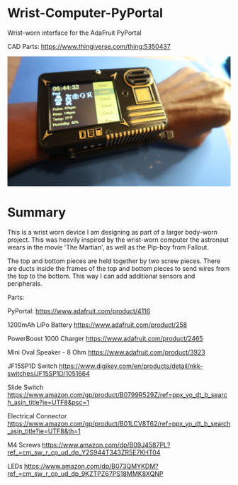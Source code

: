 # Wrist-Computer-PyPortal

Wrist-worn interface for the AdaFruit PyPortal

CAD Parts: https://www.thingiverse.com/thing:5350437

![alt text](https://github.com/booman171/Wrist-Computer-PyPortal/blob/main/wrist.JPG?raw=true)

# Summary
This is a wrist worn device I am designing as part of a larger body-worn project. This was heavily inspired by the wrist-worn computer the astronaut wears in the movie 'The Martian', as well as the Pip-boy from Fallout.

The top and bottom pieces are held together by two screw pieces. There are ducts inside the frames of the top and bottom pieces to send wires from the top to the bottom. This way I can add additional sensors and peripherals.

Parts:

PyPortal:
https://www.adafruit.com/product/4116

1200mAh LiPo Battery
https://www.adafruit.com/product/258

PowerBoost 1000 Charger
https://www.adafruit.com/product/2465

Mini Oval Speaker - 8 Ohm
https://www.adafruit.com/product/3923

JF15SP1D Switch
https://www.digikey.com/en/products/detail/nkk-switches/JF15SP1D/1051664

Slide Switch
https://www.amazon.com/gp/product/B0799R529Z/ref=ppx_yo_dt_b_search_asin_title?ie=UTF8&psc=1

Electrical Connector
https://www.amazon.com/gp/product/B01LCV8T62/ref=ppx_yo_dt_b_search_asin_title?ie=UTF8&th=1

M4 Screws
https://www.amazon.com/dp/B09J4587PL?ref_=cm_sw_r_cp_ud_dp_Y2S944T343ZR5E7KHT04

LEDs
https://www.amazon.com/dp/B073QMYKDM?ref_=cm_sw_r_cp_ud_dp_9KZTPZ67PS18MMK8XQNP
